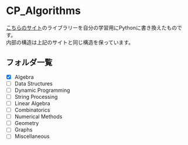 # CP_Algorithms

[こちらのサイト](https://cp-algorithms.com/)のライブラリーを自分の学習用にPythonに書き換えたものです。<br>
内部の構造は上記のサイトと同じ構造を保っています。<br>

## フォルダ一覧
- [x] Algebra
- [ ] Data Structures
- [ ] Dynamic Programming
- [ ] String Processing
- [ ] Linear Algebra
- [ ] Combinatorics
- [ ] Numerical Methods
- [ ] Geometry
- [ ] Graphs
- [ ] Miscellaneous